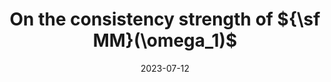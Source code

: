 ---
title: 'On the consistency strength of ${\sf MM}(\omega_1)$'
collection: publications
date: 2023-07-12
venue: 'To appear in _Proceedings of the American Mathematical Society_'
link: 'https://arxiv.org/abs/2307.06494'
fileurl: /files/consistencyMM(omega_1).pdf
authors: 'Natasha Dobrinen, John Krueger, Miguel Ángel Mota and Jindrich Zapletal'
---